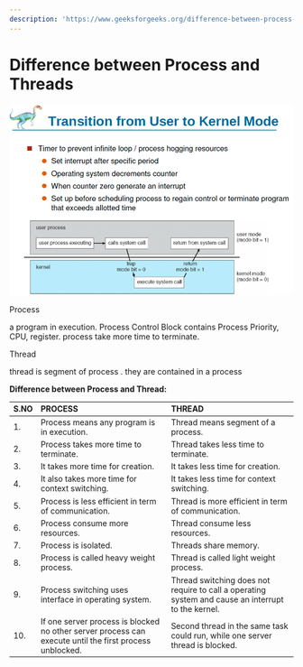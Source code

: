 ```yaml
---
description: 'https://www.geeksforgeeks.org/difference-between-process-and-thread/'
---
```


# Difference between Process and Threads

![](../../.gitbook/assets/image%20%28141%29.png)

Process 

a program in execution. Process Control Block contains Process Priority, CPU, register. process take more time to terminate.

Thread

thread is segment of process . they are contained in a process





**Difference between Process and Thread:**

| S.NO | PROCESS | THREAD |
| :--- | :--- | :--- |
| 1. | Process means any program is in execution. | Thread means segment of a process. |
| 2. | Process takes more time to terminate. | Thread takes less time to terminate. |
| 3. | It takes more time for creation. | It takes less time for creation. |
| 4. | It also takes more time for context switching. | It takes less time for context switching. |
| 5. | Process is less efficient in term of communication. | Thread is more efficient in term of communication. |
| 6. | Process consume more resources. | Thread consume less resources. |
| 7. | Process is isolated. | Threads share memory. |
| 8. | Process is called heavy weight process. | Thread is called light weight process. |
| 9. | Process switching uses interface in operating system. | Thread switching does not require to call a operating system and cause an interrupt to the kernel. |
| 10. | If one server process is blocked no other server process can execute until the first process unblocked. | Second thread in the same task could run, while one server thread is blocked. |

